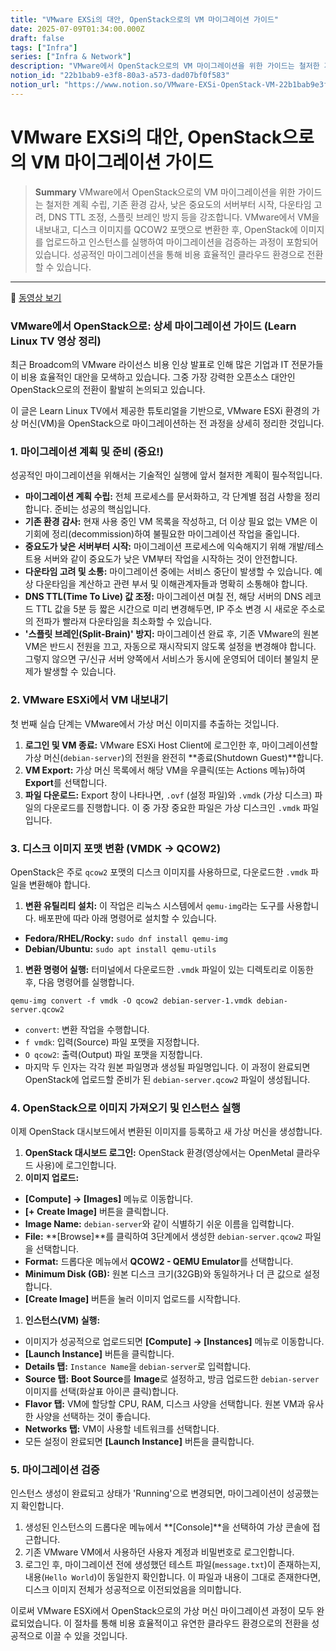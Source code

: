 ```yaml
---
title: "VMware EXSi의 대안, OpenStack으로의 VM 마이그레이션 가이드"
date: 2025-07-09T01:34:00.000Z
draft: false
tags: ["Infra"]
series: ["Infra & Network"]
description: "VMware에서 OpenStack으로의 VM 마이그레이션을 위한 가이드는 철저한 계획 수립, 기존 환경 감사, 낮은 중요도의 서버부터 시작, 다운타임 고려, DNS TTL 조정, 스플릿 브레인 방지 등을 강조합니다. VMware에서 VM을 내보내고, 디스크 이미지를 QCOW2 포맷으로 변환한 후, OpenStack에 이미지를 업로드하고 인스턴스를 실행하여 마이그레이션을 검증하는 과정이 포함되어 있습니다. 성공적인 마이그레이션을 통해 비용 효율적인 클라우드 환경으로 전환할 수 있습니다."
notion_id: "22b1bab9-e3f8-80a3-a573-dad07bf0f583"
notion_url: "https://www.notion.so/VMware-EXSi-OpenStack-VM-22b1bab9e3f880a3a573dad07bf0f583"
---
```


# VMware EXSi의 대안, OpenStack으로의 VM 마이그레이션 가이드

> **Summary**
> VMware에서 OpenStack으로의 VM 마이그레이션을 위한 가이드는 철저한 계획 수립, 기존 환경 감사, 낮은 중요도의 서버부터 시작, 다운타임 고려, DNS TTL 조정, 스플릿 브레인 방지 등을 강조합니다. VMware에서 VM을 내보내고, 디스크 이미지를 QCOW2 포맷으로 변환한 후, OpenStack에 이미지를 업로드하고 인스턴스를 실행하여 마이그레이션을 검증하는 과정이 포함되어 있습니다. 성공적인 마이그레이션을 통해 비용 효율적인 클라우드 환경으로 전환할 수 있습니다.

---

🎥 [동영상 보기](https://www.youtube.com/watch?v=0GEtiWCAO0g)

### **VMware에서 OpenStack으로: 상세 마이그레이션 가이드 (Learn Linux TV 영상 정리)**

최근 Broadcom의 VMware 라이선스 비용 인상 발표로 인해 많은 기업과 IT 전문가들이 비용 효율적인 대안을 모색하고 있습니다. 그중 가장 강력한 오픈소스 대안인 OpenStack으로의 전환이 활발히 논의되고 있습니다.

이 글은 Learn Linux TV에서 제공한 튜토리얼을 기반으로, VMware ESXi 환경의 가상 머신(VM)을 OpenStack으로 마이그레이션하는 전 과정을 상세히 정리한 것입니다.

### **1. 마이그레이션 계획 및 준비 (중요!)**

성공적인 마이그레이션을 위해서는 기술적인 실행에 앞서 철저한 계획이 필수적입니다.

- **마이그레이션 계획 수립:** 전체 프로세스를 문서화하고, 각 단계별 점검 사항을 정리합니다. 준비는 성공의 핵심입니다.
- **기존 환경 감사:** 현재 사용 중인 VM 목록을 작성하고, 더 이상 필요 없는 VM은 이 기회에 정리(decommission)하여 불필요한 마이그레이션 작업을 줄입니다.
- **중요도가 낮은 서버부터 시작:** 마이그레이션 프로세스에 익숙해지기 위해 개발/테스트용 서버와 같이 중요도가 낮은 VM부터 작업을 시작하는 것이 안전합니다.
- **다운타임 고려 및 소통:** 마이그레이션 중에는 서비스 중단이 발생할 수 있습니다. 예상 다운타임을 계산하고 관련 부서 및 이해관계자들과 명확히 소통해야 합니다.
- **DNS TTL(Time To Live) 값 조정:** 마이그레이션 며칠 전, 해당 서버의 DNS 레코드 TTL 값을 5분 등 짧은 시간으로 미리 변경해두면, IP 주소 변경 시 새로운 주소로의 전파가 빨라져 다운타임을 최소화할 수 있습니다.
- **'스플릿 브레인(Split-Brain)' 방지:** 마이그레이션 완료 후, 기존 VMware의 원본 VM은 반드시 전원을 끄고, 자동으로 재시작되지 않도록 설정을 변경해야 합니다. 그렇지 않으면 구/신규 서버 양쪽에서 서비스가 동시에 운영되어 데이터 불일치 문제가 발생할 수 있습니다.
### **2. VMware ESXi에서 VM 내보내기**

첫 번째 실습 단계는 VMware에서 가상 머신 이미지를 추출하는 것입니다.

1. **로그인 및 VM 종료:** VMware ESXi Host Client에 로그인한 후, 마이그레이션할 가상 머신(`debian-server`)의 전원을 완전히 **종료(Shutdown Guest)**합니다.
1. **VM Export:** 가상 머신 목록에서 해당 VM을 우클릭(또는 Actions 메뉴)하여 **Export**를 선택합니다.
1. **파일 다운로드:** Export 창이 나타나면, `.ovf` (설정 파일)와 `.vmdk` (가상 디스크) 파일의 다운로드를 진행합니다. 이 중 가장 중요한 파일은 가상 디스크인 `.vmdk` 파일입니다.
### **3. 디스크 이미지 포맷 변환 (VMDK → QCOW2)**

OpenStack은 주로 `qcow2` 포맷의 디스크 이미지를 사용하므로, 다운로드한 `.vmdk` 파일을 변환해야 합니다.

1. **변환 유틸리티 설치:** 이 작업은 리눅스 시스템에서 `qemu-img`라는 도구를 사용합니다. 배포판에 따라 아래 명령어로 설치할 수 있습니다.
  - **Fedora/RHEL/Rocky:** `sudo dnf install qemu-img`
  - **Debian/Ubuntu:** `sudo apt install qemu-utils`
1. **변환 명령어 실행:** 터미널에서 다운로드한 `.vmdk` 파일이 있는 디렉토리로 이동한 후, 다음 명령어를 실행합니다.
```shell
qemu-img convert -f vmdk -O qcow2 debian-server-1.vmdk debian-server.qcow2

```

  - `convert`: 변환 작업을 수행합니다.
  - `f vmdk`: 입력(Source) 파일 포맷을 지정합니다.
  - `O qcow2`: 출력(Output) 파일 포맷을 지정합니다.
  - 마지막 두 인자는 각각 원본 파일명과 생성될 파일명입니다.
이 과정이 완료되면 OpenStack에 업로드할 준비가 된 `debian-server.qcow2` 파일이 생성됩니다.

### **4. OpenStack으로 이미지 가져오기 및 인스턴스 실행**

이제 OpenStack 대시보드에서 변환된 이미지를 등록하고 새 가상 머신을 생성합니다.

1. **OpenStack 대시보드 로그인:** OpenStack 환경(영상에서는 OpenMetal 클라우드 사용)에 로그인합니다.
1. **이미지 업로드:**
  - **[Compute] → [Images]** 메뉴로 이동합니다.
  - **[+ Create Image]** 버튼을 클릭합니다.
  - **Image Name:** `debian-server`와 같이 식별하기 쉬운 이름을 입력합니다.
  - **File:** **[Browse]**를 클릭하여 3단계에서 생성한 `debian-server.qcow2` 파일을 선택합니다.
  - **Format:** 드롭다운 메뉴에서 **QCOW2 - QEMU Emulator**를 선택합니다.
  - **Minimum Disk (GB):** 원본 디스크 크기(32GB)와 동일하거나 더 큰 값으로 설정합니다.
  - **[Create Image]** 버튼을 눌러 이미지 업로드를 시작합니다.
1. **인스턴스(VM) 실행:**
  - 이미지가 성공적으로 업로드되면 **[Compute] → [Instances]** 메뉴로 이동합니다.
  - **[Launch Instance]** 버튼을 클릭합니다.
  - **Details 탭:** `Instance Name`을 `debian-server`로 입력합니다.
  - **Source 탭:** **Boot Source**를 **Image**로 설정하고, 방금 업로드한 `debian-server` 이미지를 선택(화살표 아이콘 클릭)합니다.
  - **Flavor 탭:** VM에 할당할 CPU, RAM, 디스크 사양을 선택합니다. 원본 VM과 유사한 사양을 선택하는 것이 좋습니다.
  - **Networks 탭:** VM이 사용할 네트워크를 선택합니다.
  - 모든 설정이 완료되면 **[Launch Instance]** 버튼을 클릭합니다.
### **5. 마이그레이션 검증**

인스턴스 생성이 완료되고 상태가 'Running'으로 변경되면, 마이그레이션이 성공했는지 확인합니다.

1. 생성된 인스턴스의 드롭다운 메뉴에서 **[Console]**을 선택하여 가상 콘솔에 접근합니다.
1. 기존 VMware VM에서 사용하던 사용자 계정과 비밀번호로 로그인합니다.
1. 로그인 후, 마이그레이션 전에 생성했던 테스트 파일(`message.txt`)이 존재하는지, 내용(`Hello World`)이 동일한지 확인합니다.
이 파일과 내용이 그대로 존재한다면, 디스크 이미지 전체가 성공적으로 이전되었음을 의미합니다.

이로써 VMware ESXi에서 OpenStack으로의 가상 머신 마이그레이션 과정이 모두 완료되었습니다. 이 절차를 통해 비용 효율적이고 유연한 클라우드 환경으로의 전환을 성공적으로 이끌 수 있을 것입니다.

